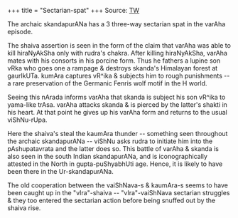 +++
title = "Sectarian-spat"
+++
Source: [TW](https://unrollthread.com/t/1604342510205038593/)

The archaic skandapurANa has a 3 three-way sectarian spat in the varAha episode. 

The shaiva assertion is seen in the form of the claim that varAha was able to kill hiraNyAkSha only with rudra's chakra. After killing hiraNyAkSha, varAha mates with his consorts in his porcine form. Thus he fathers a lupine son vRka who goes one a rampage & destroys skanda's Himalayan forest at gaurIkUTa. kumAra captures vR^ika & subjects him to rough punishments -- a rare preservation of the Germanic Fenris wolf motif in the H world. 

Seeing this nArada informs varAha that skanda is subject his son vR^ika to yama-like trAsa. varAha attacks skanda & is pierced by the latter's shakti in his heart. At that point he gives up his varAha form and returns to the usual viShNu-rUpa. 

Here the shaiva's steal the kaumAra thunder -- something seen throughout the archaic skandapurANa -- viShNu asks rudra to initiate him into the pAshupatavrata and the latter does so. This battle of varAha & skanda is also seen in the south Indian skandapurANa, and is iconographically attested in the North in gupta-puShyabhUti age. Hence, it is likely to have been there in the Ur-skandapurANa. 

The old cooperation between the vaiShNava-s & kaumAra-s seems to have been caught up in the "vIra"-shaiva -- "vIra"-vaiShNava sectarian struggles & they too entered the sectarian action before being snuffed out by the shaiva rise.